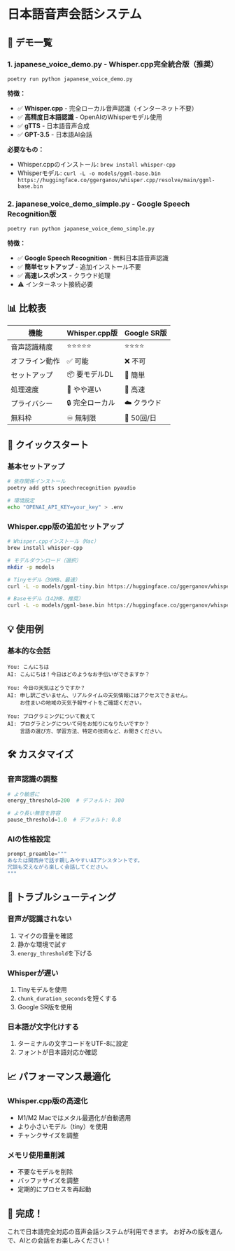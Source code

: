 # 日本語音声会話システム

## 🎯 デモ一覧

### 1. **japanese_voice_demo.py** - Whisper.cpp完全統合版（推奨）
```bash
poetry run python japanese_voice_demo.py
```

**特徴：**
- ✅ **Whisper.cpp** - 完全ローカル音声認識（インターネット不要）
- ✅ **高精度日本語認識** - OpenAIのWhisperモデル使用
- ✅ **gTTS** - 日本語音声合成
- ✅ **GPT-3.5** - 日本語AI会話

**必要なもの：**
- Whisper.cppのインストール: `brew install whisper-cpp`
- Whisperモデル: `curl -L -o models/ggml-base.bin https://huggingface.co/ggerganov/whisper.cpp/resolve/main/ggml-base.bin`

### 2. **japanese_voice_demo_simple.py** - Google Speech Recognition版
```bash
poetry run python japanese_voice_demo_simple.py
```

**特徴：**
- ✅ **Google Speech Recognition** - 無料日本語音声認識
- ✅ **簡単セットアップ** - 追加インストール不要
- ✅ **高速レスポンス** - クラウド処理
- ⚠️ インターネット接続必要

## 📊 比較表

| 機能 | Whisper.cpp版 | Google SR版 |
|------|--------------|-------------|
| 音声認識精度 | ⭐⭐⭐⭐⭐ | ⭐⭐⭐⭐ |
| オフライン動作 | ✅ 可能 | ❌ 不可 |
| セットアップ | 📦 要モデルDL | 🚀 簡単 |
| 処理速度 | 🐢 やや遅い | 🐇 高速 |
| プライバシー | 🔒 完全ローカル | ☁️ クラウド |
| 無料枠 | ♾️ 無制限 | 🔢 50回/日 |

## 🚀 クイックスタート

### 基本セットアップ
```bash
# 依存関係インストール
poetry add gtts speechrecognition pyaudio

# 環境設定
echo "OPENAI_API_KEY=your_key" > .env
```

### Whisper.cpp版の追加セットアップ
```bash
# Whisper.cppインストール（Mac）
brew install whisper-cpp

# モデルダウンロード（選択）
mkdir -p models

# Tinyモデル（39MB、最速）
curl -L -o models/ggml-tiny.bin https://huggingface.co/ggerganov/whisper.cpp/resolve/main/ggml-tiny.bin

# Baseモデル（142MB、推奨）
curl -L -o models/ggml-base.bin https://huggingface.co/ggerganov/whisper.cpp/resolve/main/ggml-base.bin
```

## 💡 使用例

### 基本的な会話
```
You: こんにちは
AI: こんにちは！今日はどのようなお手伝いができますか？

You: 今日の天気はどうですか？
AI: 申し訳ございません、リアルタイムの天気情報にはアクセスできません。
    お住まいの地域の天気予報サイトをご確認ください。

You: プログラミングについて教えて
AI: プログラミングについて何をお知りになりたいですか？
    言語の選び方、学習方法、特定の技術など、お聞きください。
```

## 🛠️ カスタマイズ

### 音声認識の調整
```python
# より敏感に
energy_threshold=200  # デフォルト: 300

# より長い無音を許容
pause_threshold=1.0  # デフォルト: 0.8
```

### AIの性格設定
```python
prompt_preamble="""
あなたは関西弁で話す親しみやすいAIアシスタントです。
冗談も交えながら楽しく会話してください。
"""
```

## 🔧 トラブルシューティング

### 音声が認識されない
1. マイクの音量を確認
2. 静かな環境で試す
3. `energy_threshold`を下げる

### Whisperが遅い
1. Tinyモデルを使用
2. `chunk_duration_seconds`を短くする
3. Google SR版を使用

### 日本語が文字化けする
1. ターミナルの文字コードをUTF-8に設定
2. フォントが日本語対応か確認

## 📈 パフォーマンス最適化

### Whisper.cpp版の高速化
- M1/M2 Macではメタル最適化が自動適用
- より小さいモデル（tiny）を使用
- チャンクサイズを調整

### メモリ使用量削減
- 不要なモデルを削除
- バッファサイズを調整
- 定期的にプロセスを再起動

## 🎉 完成！

これで日本語完全対応の音声会話システムが利用できます。
お好みの版を選んで、AIとの会話をお楽しみください！